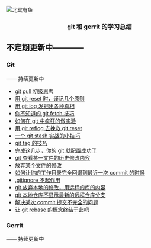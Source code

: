 ![北冥有鱼](https://desk-fd.zol-img.com.cn/t_s960x600c5/g5/M00/0A/0F/ChMkJ1ju4YqIG2K9AAK6BOHpGz8AAbn4gA849sAAroc468.jpg)

<h3 align="center">git 和 gerrit 的学习总结</h3>

## 不定期更新中————

### Git
—— 持续更新中
 - [git pull 初级思考](https://github.com/godkun/git-gerrit-learning/issues/2)
 - [用 git reset 时，谨记几个原则](https://github.com/godkun/git-gerrit-learning/issues/3)
 - [用 git log 发掘出各种真相](https://github.com/godkun/git-gerrit-learning/issues4)
 - [你不知道的 git fetch 技巧](https://github.com/godkun/git-gerrit-learning/issues5)
 - [如何在 git 中疯狂的做实验](https://github.com/godkun/git-gerrit-learning/issues/6)
 - [用 git reflog 去挽救 git reset](https://github.com/godkun/git-gerrit-learning/issues/7)
 - [一个 git stash 实战的小技巧](https://github.com/godkun/git-gerrit-learning/issues/8)
 - [git tag 的技巧](https://github.com/godkun/git-gerrit-learning/issues/9)
 - [完成这几步，你的 git 就配置成功了](https://github.com/godkun/git-gerrit-learning/issues10)
 - [git 查看某一文件的历史修改内容](https://github.com/godkun/git-gerrit-learning/issues/11)
 - [放弃某个文件的修改](https://github.com/godkun/git-gerrit-learning/issues/12)
 - [如何让你的工作目录完全回退到最近一次 commit 的时候](https://github.com/godkun/git-gerrit-learning/issues/13)
 - [.gitignore 不起作用](https://github.com/godkun/git-gerrit-learning/issues/14)
 - [git 放弃本地的修改，用远程的库的内容](https://github.com/godkun/git-gerrit-learning/issues/15)
 - [git 本地仓库不显示最新的远程仓库分支](https://github.com/godkun/git-gerrit-learning/issues/16)
 - [解决某次 commit 提交不完全的问题](https://github.com/godkun/git-gerrit-learning/issues/17)
 - [让 git rebase 的概念终结于此吧](https://github.com/godkun/git-gerrit-learning/issues/18)

### Gerrit
—— 持续更新中
 
